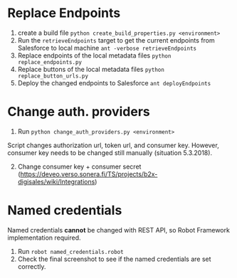 # Replace Endpoints

1. create a build file
`python create_build_properties.py <environment>`
2. Run the `retrieveEndpoints` target to get the current endpoints from Salesforce to local machine
`ant -verbose retrieveEndpoints`
3. Replace endpoints of the local metadata files
`python replace_endpoints.py`
4. Replace buttons of the local metadata files
`python replace_button_urls.py`
5. Deploy the changed endpoints to Salesforce
`ant deployEndpoints`

# Change auth. providers

1. Run `python change_auth_providers.py <environment>`

Script changes authorization url, token url, and consumer key. However, consumer key needs to be changed still manually (situation 5.3.2018).

2. Change consumer key + consumer secret (https://deveo.verso.sonera.fi/TS/projects/b2x-digisales/wiki/Integrations)

# Named credentials

Named credentials **cannot** be changed with REST API, so Robot Framework implementation required.

1. Run `robot named_credentials.robot`
2. Check the final screenshot to see if the named credentials are set correctly.